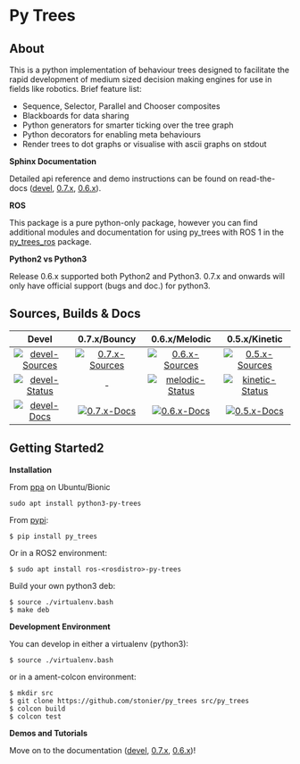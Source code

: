 # Py Trees

## About

This is a python implementation of behaviour trees designed to facilitate the rapid development
of medium sized decision making engines for use in fields like robotics. Brief feature list:

* Sequence, Selector, Parallel and Chooser composites
* Blackboards for data sharing
* Python generators for smarter ticking over the tree graph
* Python decorators for enabling meta behaviours
* Render trees to dot graphs or visualise with ascii graphs on stdout

**Sphinx Documentation**

Detailed api reference and demo instructions can be found on read-the-docs
([devel](http://py-trees.readthedocs.io/), [0.7.x](http://py-trees.readthedocs.io/en/release-0.7.x/), [0.6.x](http://py-trees.readthedocs.io/en/release-0.6.x/)).

**ROS**

This package is a pure python-only package, however you can find additional modules and documentation for
using py_trees with ROS 1 in the [py_trees_ros](https://github.com/stonier/py_trees_ros/tree/devel) package.

**Python2 vs Python3**

Release 0.6.x supported both Python2 and Python3. 0.7.x and onwards will only have official support (bugs and doc.) for python3.

## Sources, Builds & Docs

| Devel | 0.7.x/Bouncy | 0.6.x/Melodic | 0.5.x/Kinetic |
|:---:|:---:|:---:|:---:|
| [![devel-Sources][devel-sources-image]][devel-sources] | [![0.7.x-Sources][0.7.x-sources-image]][0.7.x-sources] | [![0.6.x-Sources][0.6.x-sources-image]][0.6.x-sources] | [![0.5.x-Sources][0.5.x-sources-image]][0.5.x-sources] |
| [![devel-Status][devel-build-status-image]][devel-build-status] | - | [![melodic-Status][melodic-build-status-image]][melodic-build-status] | [![kinetic-Status][kinetic-build-status-image]][kinetic-build-status] | |
| [![devel-Docs][devel-docs-image]][devel-docs] | [![0.7.x-Docs][0.7.x-docs-image]][0.7.x-docs] | [![0.6.x-Docs][0.6.x-docs-image]][0.6.x-docs] | [![0.5.x-Docs][0.5.x-docs-image]][0.5.x-docs] | |

[license-image]: https://img.shields.io/badge/License-BSD%203--Clause-orange.svg?style=plastic
[license]: LICENSE

[devel-sources-image]: http://img.shields.io/badge/sources-devel-blue.svg?style=plastic
[devel-sources]: https://github.com/stonier/py_trees/tree/devel
[0.7.x-sources-image]: http://img.shields.io/badge/sources-0.7.x-blue.svg?style=plastic
[0.7.x-sources]: https://github.com/stonier/py_trees/tree/release/0.7.x
[0.6.x-sources-image]: http://img.shields.io/badge/sources-0.6.x-blue.svg?style=plastic
[0.6.x-sources]: https://github.com/stonier/py_trees/tree/release/0.6.x
[0.5.x-sources-image]: http://img.shields.io/badge/sources-0.5.x-blue.svg?style=plastic
[0.5.x-sources]: https://github.com/stonier/py_trees/tree/release/0.5.x
[0.4.x-sources-image]: http://img.shields.io/badge/sources-0.4.x--indigo--kinetic-blue.svg?style=plastic
[0.4.x-sources]: https://github.com/stonier/py_trees/tree/release/0.4-indigo-kinetic

[devel-build-status-image]: http://build.ros.org/job/Mbin_uB64__py_trees__ubuntu_bionic_amd64__binary/badge/icon?style=plastic
[devel-build-status]: https://circleci.com/gh/stonier/py_trees/tree/devel
[bouncy-build-status-image]: http://build.ros.org/job/Mbin_uB64__py_trees__ubuntu_bionic_amd64__binary/badge/icon?style=plastic
[bouncy-build-status]: http://build.ros.org/job/Mbin_uX64__py_trees__ubuntu_bionic_amd64__binary
[melodic-build-status-image]: http://build.ros.org/job/Mbin_uB64__py_trees__ubuntu_bionic_amd64__binary/badge/icon?style=plastic
[melodic-build-status]: http://build.ros.org/job/Mbin_uX64__py_trees__ubuntu_bionic_amd64__binary
[kinetic-build-status-image]: http://build.ros.org/job/Kbin_uX64__py_trees__ubuntu_xenial_amd64__binary/badge/icon?style=plastic
[kinetic-build-status]: http://build.ros.org/job/Kbin_uX64__py_trees__ubuntu_xenial_amd64__binary

[devel-docs-image]: https://readthedocs.org/projects/py-trees/badge/?version=devel&style=plastic
[devel-docs]: http://py-trees.readthedocs.io/
[0.7.x-docs-image]: https://readthedocs.org/projects/py-trees/badge/?version=release-0.7.x&style=plastic
[0.7.x-docs]: http://py-trees.readthedocs.io/en/release-0.7.x/
[0.6.x-docs-image]: https://readthedocs.org/projects/py-trees/badge/?version=release-0.6.x&style=plastic
[0.6.x-docs]: http://py-trees.readthedocs.io/en/release-0.6.x/
[0.5.x-docs-image]: https://readthedocs.org/projects/py-trees/badge/?version=release-0.5.x&style=plastic
[0.5.x-docs]: http://py-trees.readthedocs.io/en/release-0.5.x/


## Getting Started2

**Installation**


From [ppa](https://launchpad.net/~d-stonier/+archive/ubuntu/snorriheim) on Ubuntu/Bionic

```
sudo apt install python3-py-trees
```

From [pypi](https://pypi.python.org/pypi/py_trees):

```
$ pip install py_trees
```

Or in a ROS2 environment:

```
$ sudo apt install ros-<rosdistro>-py-trees
```

Build your own python3 deb:

```
$ source ./virtualenv.bash
$ make deb
```


**Development Environment**

You can develop in either a virtualenv (python3):

```
$ source ./virtualenv.bash
```

or in a ament-colcon environment:

```
$ mkdir src
$ git clone https://github.com/stonier/py_trees src/py_trees
$ colcon build
$ colcon test
```

**Demos and Tutorials**

Move on to the documentation ([devel](http://py-trees.readthedocs.io/), [0.7.x](http://py-trees.readthedocs.io/en/release-0.7.x/), [0.6.x](http://py-trees.readthedocs.io/en/release-0.6.x/))!
